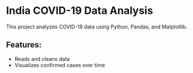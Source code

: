 # India COVID-19 Data Analysis

This project analyzes COVID-19 data using Python, Pandas, and Matplotlib.

## Features:
- Reads and cleans data
- Visualizes confirmed cases over time

